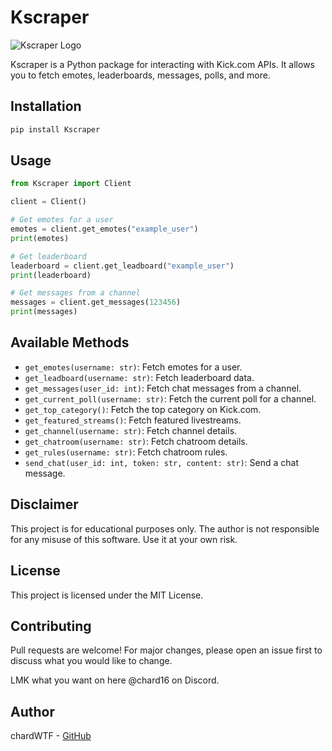 # Kscraper

![Kscraper Logo](https://files.catbox.moe/26xqdp.png)

Kscraper is a Python package for interacting with Kick.com APIs. It allows you to fetch emotes, leaderboards, messages, polls, and more.

## Installation

```bash
pip install Kscraper
```

## Usage

```python
from Kscraper import Client

client = Client()

# Get emotes for a user
emotes = client.get_emotes("example_user")
print(emotes)

# Get leaderboard
leaderboard = client.get_leadboard("example_user")
print(leaderboard)

# Get messages from a channel
messages = client.get_messages(123456)
print(messages)
```

## Available Methods

- `get_emotes(username: str)`: Fetch emotes for a user.
- `get_leadboard(username: str)`: Fetch leaderboard data.
- `get_messages(user_id: int)`: Fetch chat messages from a channel.
- `get_current_poll(username: str)`: Fetch the current poll for a channel.
- `get_top_category()`: Fetch the top category on Kick.com.
- `get_featured_streams()`: Fetch featured livestreams.
- `get_channel(username: str)`: Fetch channel details.
- `get_chatroom(username: str)`: Fetch chatroom details.
- `get_rules(username: str)`: Fetch chatroom rules.
- `send_chat(user_id: int, token: str, content: str)`: Send a chat message.

## Disclaimer

This project is for educational purposes only. The author is not responsible for any misuse of this software. Use it at your own risk.

## License

This project is licensed under the MIT License.

## Contributing

Pull requests are welcome! For major changes, please open an issue first to discuss what you would like to change.

LMK what you want on here @chard16 on Discord.

## Author

chardWTF - [GitHub](https://github.com/chardWTF)
